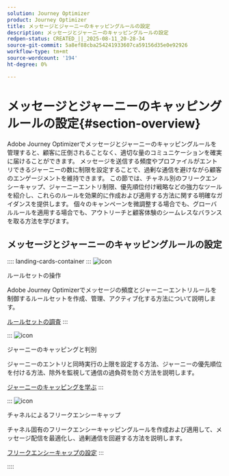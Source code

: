 ```yaml
---
solution: Journey Optimizer
product: Journey Optimizer
title: メッセージとジャーニーのキャッピングルールの設定
description: メッセージとジャーニーのキャッピングルールの設定
redpen-status: CREATED_||_2025-08-11_20-28-34
source-git-commit: 5a8ef88cba254241933607ca59156d35e0e92926
workflow-type: tm+mt
source-wordcount: '194'
ht-degree: 0%

---
```



# メッセージとジャーニーのキャッピングルールの設定{#section-overview}

Adobe Journey Optimizerでメッセージとジャーニーのキャッピングルールを管理すると、顧客に圧倒されることなく、適切な量のコミュニケーションを確実に届けることができます。 メッセージを送信する頻度やプロファイルがエントリできるジャーニーの数に制限を設定することで、過剰な通信を避けながら顧客のエンゲージメントを維持できます。 この節では、チャネル別のフリークエンシーキャップ、ジャーニーエントリ制限、優先順位付け戦略などの強力なツールを紹介し、これらのルールを効果的に作成および適用する方法に関する明確なガイダンスを提供します。 個々のキャンペーンを微調整する場合でも、グローバルルールを適用する場合でも、アウトリーチと顧客体験のシームレスなバランスを取る方法を学びます。

## メッセージとジャーニーのキャッピングルールの設定

:::: landing-cards-container
:::
![icon](https://cdn.experienceleague.adobe.com/icons/gear.svg)

ルールセットの操作

Adobe Journey Optimizerでメッセージの頻度とジャーニーエントリルールを制御するルールセットを作成、管理、アクティブ化する方法について説明します。

[ルールセットの調査](../using/conflict-prioritization/rule-sets.md)
:::

:::
![icon](https://cdn.experienceleague.adobe.com/icons/list-check.svg)

ジャーニーのキャッピングと判別

ジャーニーのエントリと同時実行の上限を設定する方法、ジャーニーの優先順位を付ける方法、除外を監視して通信の過負荷を防ぐ方法を説明します。

[ジャーニーのキャッピングを学ぶ](../using/conflict-prioritization/journey-capping.md)
:::

:::
![icon](https://cdn.experienceleague.adobe.com/icons/circle-play.svg)

チャネルによるフリークエンシーキャップ

チャネル固有のフリークエンシーキャッピングルールを作成および適用して、メッセージ配信を最適化し、過剰通信を回避する方法を説明します。

[フリークエンシーキャップの設定](../using/conflict-prioritization/channel-capping.md)
:::

::::

